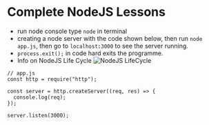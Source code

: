 # Complete NodeJS Lessons
- run node console type `node` in terminal
- creating a node server with the code shown below, then run `node app.js`, then go to `localhost:3000` to see the server running. 
- `process.exit();` in code hard exits the programme.
- Info on NodeJS Life Cycle 
![NodeJS LifeCycle](/public/Node%20LIfecycle%20%26%20Event%20Loop.png.jpg)
```
// app.js
const http = require("http");

const server = http.createServer((req, res) => {
  console.log(req);
});

server.listen(3000);
```

